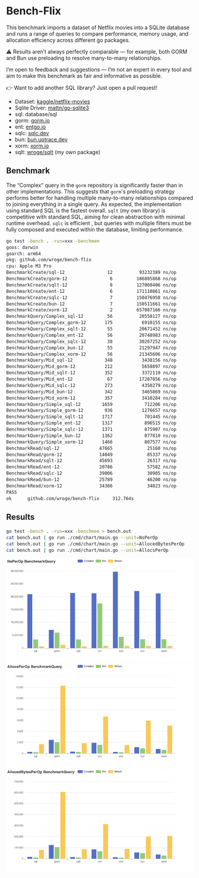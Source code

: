 # Bench-Flix

This benchmark imports a dataset of Netflix movies into a SQLite database and runs a range of queries to compare performance, memory usage, and allocation efficiency across different go packages.

⚠️ Results aren’t always perfectly comparable — for example, both GORM and Bun use preloading to resolve many-to-many relationships. 

I’m open to feedback and suggestions — I’m not an expert in every tool and aim to make this benchmark as fair and informative as possible.

👉 Want to add another SQL library? Just open a pull request!

- Dataset: [kaggle/netflix-movies](https://www.kaggle.com/datasets/bhargavchirumamilla/netflix-movies-and-tv-shows-till-2025)
- Sqlite Driver: [mattn/go-sqlite3](https://github.com/mattn/go-sqlite3)
- sql: database/sql
- gorm: [gorm.io](https://gorm.io/)
- ent: [entgo.io](https://entgo.io/)
- sqlc: [sqlc.dev](https://sqlc.dev/)
- bun: [bun.uptrace.dev](https://bun.uptrace.dev/)
- xorm: [xorm.io](https://xorm.io/)
- sqlt: [wroge/sqlt](https://github.com/wroge/sqlt) (my own package)

## Benchmark

The “Complex” query in the ```gorm``` repository is significantly faster than in other implementations. This suggests that ```gorm```'s preloading strategy performs better for handling multiple many-to-many relationships compared to joining everything in a single query.
As expected, the implementation using standard SQL is the fastest overall.
```sqlt``` (my own library) is competitive with standard SQL, aiming for clean abstraction with minimal runtime overhead. 
```sqlc``` is efficient , but queries with multiple filters must be fully composed and executed within the database, limiting performance.

```bash
go test -bench . -run=xxx -benchmem
goos: darwin
goarch: arm64
pkg: github.com/wroge/bench-flix
cpu: Apple M3 Pro
BenchmarkCreate/sql-12                12          93232389 ns/op        10293666 B/op     252134 allocs/op
BenchmarkCreate/gorm-12                6         186885868 ns/op        90601056 B/op    1125525 allocs/op
BenchmarkCreate/sqlt-12                8         127060406 ns/op        21160845 B/op     550356 allocs/op
BenchmarkCreate/ent-12                 6         171110861 ns/op        40478478 B/op    1006100 allocs/op
BenchmarkCreate/sqlc-12                7         150476958 ns/op        14815469 B/op     462542 allocs/op
BenchmarkCreate/bun-12                 7         150511661 ns/op        82796046 B/op     428873 allocs/op
BenchmarkCreate/xorm-12                2         657087166 ns/op        43763876 B/op    1439634 allocs/op
BenchmarkQuery/Complex_sql-12         56          20558127 ns/op           15705 B/op        271 allocs/op
BenchmarkQuery/Complex_gorm-12       175           6910155 ns/op          124227 B/op       2450 allocs/op
BenchmarkQuery/Complex_sqlt-12        55          20671452 ns/op           14370 B/op        316 allocs/op
BenchmarkQuery/Complex_ent-12         56          20748983 ns/op           84134 B/op       1914 allocs/op
BenchmarkQuery/Complex_sqlc-12        38          30267252 ns/op           13219 B/op        250 allocs/op
BenchmarkQuery/Complex_bun-12         55          21297947 ns/op           56284 B/op       1126 allocs/op
BenchmarkQuery/Complex_xorm-12        56          21345606 ns/op           38056 B/op        788 allocs/op
BenchmarkQuery/Mid_sql-12            348           3438156 ns/op           10908 B/op        218 allocs/op
BenchmarkQuery/Mid_gorm-12           212           5658897 ns/op          104464 B/op       2029 allocs/op
BenchmarkQuery/Mid_sqlt-12           352           3372110 ns/op           10164 B/op        252 allocs/op
BenchmarkQuery/Mid_ent-12             67          17287856 ns/op           67641 B/op       1540 allocs/op
BenchmarkQuery/Mid_sqlc-12           273           4350279 ns/op            9216 B/op        201 allocs/op
BenchmarkQuery/Mid_bun-12            342           3465869 ns/op           49190 B/op        898 allocs/op
BenchmarkQuery/Mid_xorm-12           357           3410284 ns/op           27945 B/op        627 allocs/op
BenchmarkQuery/Simple_sql-12        1659            712206 ns/op           79372 B/op       1676 allocs/op
BenchmarkQuery/Simple_gorm-12        936           1276657 ns/op          606707 B/op      12286 allocs/op
BenchmarkQuery/Simple_sqlt-12       1717            701445 ns/op           85239 B/op       1863 allocs/op
BenchmarkQuery/Simple_ent-12        1317            896515 ns/op          314178 B/op       6698 allocs/op
BenchmarkQuery/Simple_sqlc-12       1371            875907 ns/op           89728 B/op       1513 allocs/op
BenchmarkQuery/Simple_bun-12        1362            877810 ns/op          200545 B/op       5928 allocs/op
BenchmarkQuery/Simple_xorm-12       1466            807577 ns/op          206438 B/op       5035 allocs/op
BenchmarkRead/sql-12               47665             25160 ns/op            2384 B/op         69 allocs/op
BenchmarkRead/gorm-12              14049             85337 ns/op           60056 B/op       1004 allocs/op
BenchmarkRead/sqlt-12              45693             26317 ns/op            3522 B/op         93 allocs/op
BenchmarkRead/ent-12               20786             57582 ns/op           33623 B/op        848 allocs/op
BenchmarkRead/sqlc-12              39006             30905 ns/op            2296 B/op         67 allocs/op
BenchmarkRead/bun-12               25789             46200 ns/op           36544 B/op        414 allocs/op
BenchmarkRead/xorm-12              34306             34823 ns/op           10923 B/op        261 allocs/op
PASS
ok      github.com/wroge/bench-flix     312.764s
```

## Results

```bash
go test -bench . -run=xxx -benchmem > bench.out
cat bench.out | go run ./cmd/chart/main.go --unit=NsPerOp
cat bench.out | go run ./cmd/chart/main.go --unit=AllocedBytesPerOp
cat bench.out | go run ./cmd/chart/main.go --unit=AllocsPerOp
```

![BenchmarkQuery/Simple AllocsPerOp](./BenchmarkQuery_NsPerOp.png)  
![BenchmarkQuery/Simple AllocsPerOp](./BenchmarkQuery_AllocsPerOp.png)  
![BenchmarkQuery/Simple AllocsPerOp](./BenchmarkQuery_AllocedBytesPerOp.png)  
